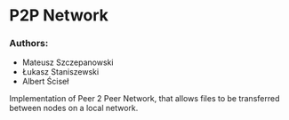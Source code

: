 # P2P Network
### Authors:
* Mateusz Szczepanowski
* Łukasz Staniszewski
* Albert Ściseł

Implementation of Peer 2 Peer Network, that allows files to be transferred between nodes on a local network.

